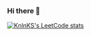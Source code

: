 ### Hi there 👋

[![KnlnKS's LeetCode stats](https://leetcode-stats-six.vercel.app/api?username=paneloux&theme=dark)](https://github.com/alukyanov1/github-readme)


<!--
**alukyanov1/alukyanov1** is a ✨ _special_ ✨ repository because its `README.md` (this file) appears on your GitHub profile.

Here are some ideas to get you started:

- 🔭 I’m currently working on ...
- 🌱 I’m currently learning ...
- 👯 I’m looking to collaborate on ...
- 🤔 I’m looking for help with ...
- 💬 Ask me about ...
- 📫 How to reach me: ...
- 😄 Pronouns: ...
- ⚡ Fun fact: ...
-->
